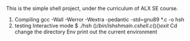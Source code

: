 This is the simple shell project, under the curriculum of ALX SE course.
1. Compiling
gcc -Wall -Werror -Wextra -pedantic -std=gnu89 *.c -o hsh
2. testing
Interactive mode
$ ./hsh ($) /bin/ls hsh main.c shell.c($)($) exit$
Cd
change the directory
Env
print out the current environment


